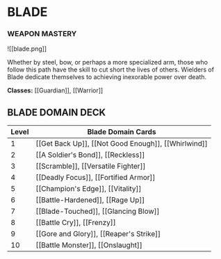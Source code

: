 # BLADE
### WEAPON MASTERY

![[blade.png]]

Whether by steel, bow, or perhaps a more specialized arm, those who follow this path have the skill to cut short the lives of others. Wielders of Blade dedicate themselves to achieving inexorable power over death. 

**Classes:** [[Guardian]], [[Warrior]]

## BLADE DOMAIN DECK

| Level | Blade Domain Cards                                  |
| ----- | --------------------------------------------------- |
| 1     | [[Get Back Up]], [[Not Good Enough]], [[Whirlwind]] |
| 2     | [[A Soldier's Bond]], [[Reckless]]                  |
| 3     | [[Scramble]], [[Versatile Fighter]]                 |
| 4     | [[Deadly Focus]], [[Fortified Armor]]               |
| 5     | [[Champion's Edge]], [[Vitality]]                   |
| 6     | [[Battle-Hardened]], [[Rage Up]]                    |
| 7     | [[Blade-Touched]], [[Glancing Blow]]                |
| 8     | [[Battle Cry]], [[Frenzy]]                          |
| 9     | [[Gore and Glory]], [[Reaper's Strike]]             |
| 10    | [[Battle Monster]], [[Onslaught]]                   |
